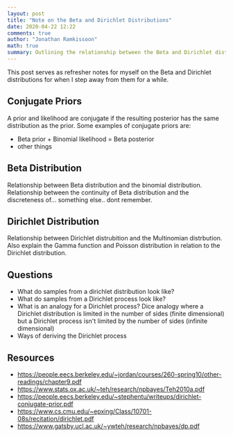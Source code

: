 ```yaml
---
layout: post
title: "Note on the Beta and Dirichlet Distributions"
date: 2020-04-22 12:22
comments: true
author: "Jonathan Ramkissoon"
math: true
summary: Outlining the relationship between the Beta and Dirichlet distributions.
---
```


This post serves as refresher notes for myself on the Beta and Dirichlet distributions for when I step away from them for a while.

## Conjugate Priors

A prior and likelihood are conjugate if the resulting posterior has the same distribution as the prior. Some examples of conjugate priors are:

- Beta prior + Binomial likelihood = Beta posterior
- other things


## Beta Distribution

Relationship between Beta distribution and the binomial distribution. Relationship between the continuity of Beta distribution and the discreteness of... something else.. dont remember.

## Dirichlet Distribution

Relationship between Dirichlet distrubition and the Multinomian distrbution.
Also explain the Gamma function and Poisson distribution in relation to the Dirichlet distribution.

## Questions
- What do samples from a dirichlet distribution look like?
- What do samples from a Dirichlet process look like?
- What is an analogy for a Dirichlet process? Dice analogy where a Dirichlet distribution is limited in the number of sides (finite dimensional) but a Dirichlet process isn't limited by the number of sides (infinite dimensional)
- Ways of deriving the Dirichlet process

## Resources
- https://people.eecs.berkeley.edu/~jordan/courses/260-spring10/other-readings/chapter9.pdf
- https://www.stats.ox.ac.uk/~teh/research/npbayes/Teh2010a.pdf
- https://people.eecs.berkeley.edu/~stephentu/writeups/dirichlet-conjugate-prior.pdf
- https://www.cs.cmu.edu/~epxing/Class/10701-08s/recitation/dirichlet.pdf
- https://www.gatsby.ucl.ac.uk/~ywteh/research/npbayes/dp.pdf
